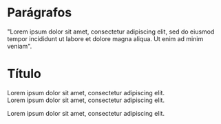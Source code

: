 # Parágrafos

"Lorem ipsum dolor sit amet, consectetur adipiscing elit, sed do eiusmod tempor incididunt ut labore et dolore magna aliqua. Ut enim ad minim veniam". 

# Título

Lorem ipsum dolor sit amet, consectetur adipiscing elit.  
Lorem ipsum dolor sit amet, consectetur adipiscing elit.

Lorem ipsum dolor sit amet, consectetur adipiscing elit.